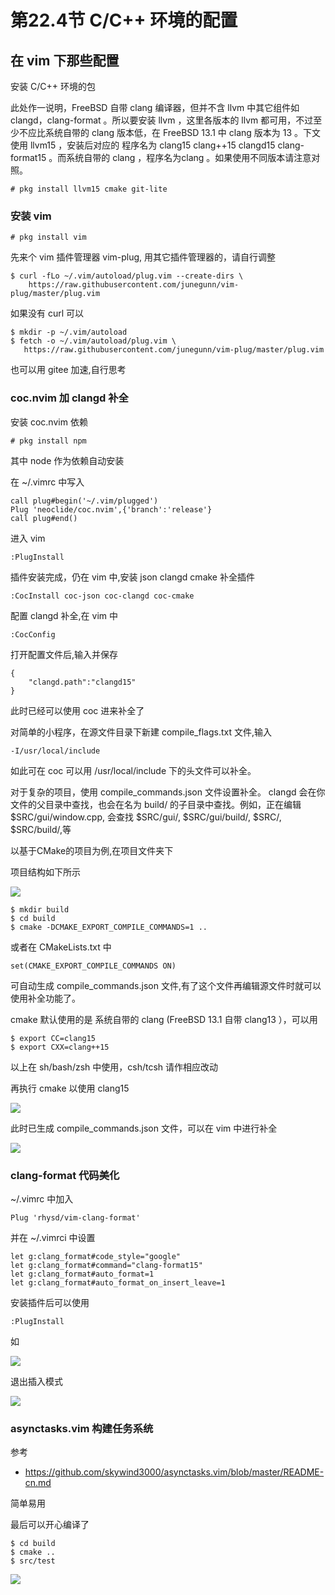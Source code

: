 # 第22.4节 C/C++ 环境的配置

## 在 vim 下那些配置

安装 C/C++ 环境的包

此处作一说明，FreeBSD 自带 clang 编译器，但并不含 llvm 中其它组件如 clangd，clang-format 。所以要安装 llvm ，这里各版本的 llvm 都可用，不过至少不应比系统自带的 clang 版本低，在 FreeBSD 13.1 中 clang 版本为 13 。下文使用 llvm15 ，安装后对应的 程序名为 clang15 clang++15 clangd15 clang-format15 。而系统自带的 clang ，程序名为clang 。如果使用不同版本请注意对照。  

```
# pkg install llvm15 cmake git-lite
```

### 安装 vim

```
# pkg install vim
```

先来个 vim 插件管理器 vim-plug, 用其它插件管理器的，请自行调整

```
$ curl -fLo ~/.vim/autoload/plug.vim --create-dirs \
    https://raw.githubusercontent.com/junegunn/vim-plug/master/plug.vim
```

如果没有 curl 可以

```
$ mkdir -p ~/.vim/autoload
$ fetch -o ~/.vim/autoload/plug.vim \
   https://raw.githubusercontent.com/junegunn/vim-plug/master/plug.vim
```

也可以用 gitee 加速,自行思考

### coc.nvim 加 clangd 补全

安装 coc.nvim 依赖

```
# pkg install npm
```

其中 node 作为依赖自动安装

在 ~/.vimrc 中写入

```
call plug#begin('~/.vim/plugged')
Plug 'neoclide/coc.nvim',{'branch':'release'}
call plug#end()
```

进入 vim 

```
:PlugInstall
```

插件安装完成，仍在 vim 中,安装 json clangd cmake 补全插件

```
:CocInstall coc-json coc-clangd coc-cmake
```

配置 clangd 补全,在 vim 中

```
:CocConfig
```

打开配置文件后,输入并保存

```
{
	"clangd.path":"clangd15"
}
```

此时已经可以使用 coc 进来补全了

对简单的小程序，在源文件目录下新建 compile_flags.txt 文件,输入

```
-I/usr/local/include 
```

如此可在 coc 可以用 /usr/local/include 下的头文件可以补全。

对于复杂的项目，使用 compile_commands.json 文件设置补全。 clangd 会在你文件的父目录中查找，也会在名为 build/ 的子目录中查找。例如，正在编辑 $SRC/gui/window.cpp, 会查找 $SRC/gui/, $SRC/gui/build/, $SRC/, $SRC/build/,等

以基于CMake的项目为例,在项目文件夹下

项目结构如下所示

![](../.gitbook/assets/ccenv1.png)

```
$ mkdir build
$ cd build
$ cmake -DCMAKE_EXPORT_COMPILE_COMMANDS=1 ..
```

或者在 CMakeLists.txt 中

```
set(CMAKE_EXPORT_COMPILE_COMMANDS ON)
```

可自动生成 compile_commands.json 文件,有了这个文件再编辑源文件时就可以使用补全功能了。

cmake 默认使用的是 系统自带的 clang (FreeBSD 13.1 自带 clang13 ），可以用

```
$ export CC=clang15
$ export CXX=clang++15
```

以上在 sh/bash/zsh 中使用，csh/tcsh 请作相应改动

再执行 cmake 以使用 clang15 

![](../.gitbook/assets/ccenv2.png)

此时已生成 compile_commands.json 文件，可以在 vim 中进行补全

![](../.gitbook/assets/ccenv3.png)

### clang-format 代码美化

~/.vimrc 中加入

```
Plug 'rhysd/vim-clang-format'
```

并在 ~/.vimrci 中设置

```
let g:clang_format#code_style="google"
let g:clang_format#command="clang-format15"
let g:clang_format#auto_format=1
let g:clang_format#auto_format_on_insert_leave=1
```

安装插件后可以使用

```
:PlugInstall
```

如

![](../.gitbook/assets/ccenv4.png)

退出插入模式

![](../.gitbook/assets/ccenv5.png)

### asynctasks.vim 构建任务系统

参考 

* https://github.com/skywind3000/asynctasks.vim/blob/master/README-cn.md

简单易用

最后可以开心编译了

```
$ cd build
$ cmake ..
$ src/test
```

![](../.gitbook/assets/ccenv6.png)

